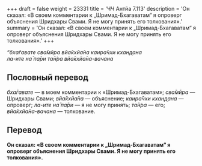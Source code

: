 +++
draft = false
weight = 23331
title = 'ЧЧ Антйа 7.113'
description = 'Он сказал: «В своем комментарии к „Шримад-Бхагаватам“ я опроверг объяснения Шридхары Свами. Я не могу принять его толкования».'
summary = 'Он сказал: «В своем комментарии к „Шримад-Бхагаватам“ я опроверг объяснения Шридхары Свами. Я не могу принять его толкования».'
+++

_“бха̄гавате сва̄мӣра вйа̄кхйа̄на каира̄чхи кхан̣д̣ана  
ла-ите на̄ па̄ри та̄н̇ра вйа̄кхйа̄на-вачана_

## Пословный перевод

_бха̄гавате_ — в моем комментарии к «Шримад-Бхагаватам»; _сва̄мӣра_ — Шридхары Свами; _вйа̄кхйа̄на_ — объяснение; _каира̄чхи_ _кхан̣д̣ана_ — опроверг; _ла_\-_ите_ _на̄_ _па̄ри_ — я не могу принять; _та̄н̇ра_ — его; _вйа̄кхйа̄на_\-_вачана_ — толкование.

## Перевод

**Он сказал: «В своем комментарии к „Шримад-Бхагаватам“ я опроверг объяснения Шридхары Свами. Я не могу принять его толкования».**
